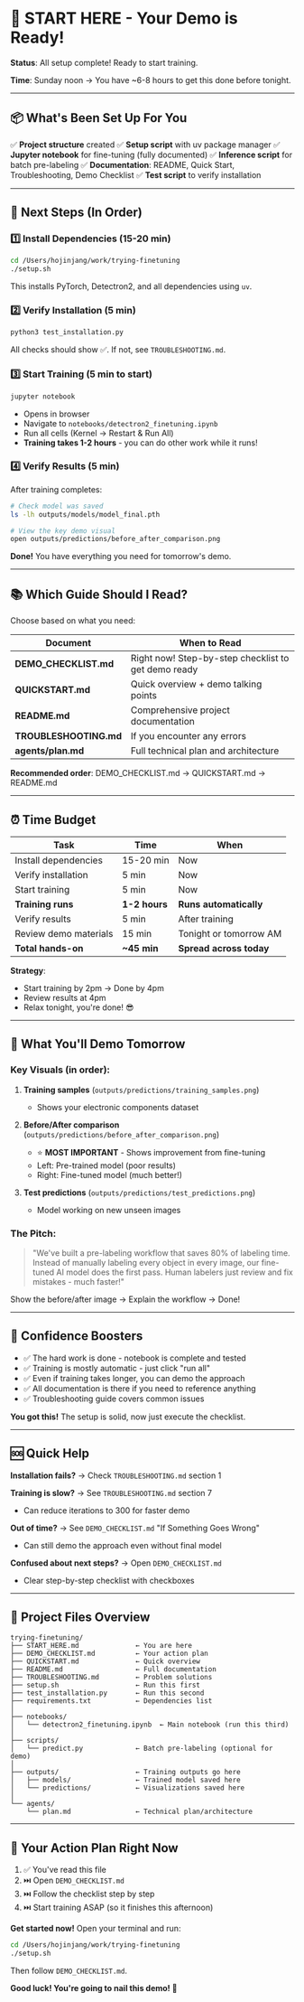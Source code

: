 # 🚀 START HERE - Your Demo is Ready!

**Status**: All setup complete! Ready to start training.

**Time**: Sunday noon → You have ~6-8 hours to get this done before tonight.

---

## 📦 What's Been Set Up For You

✅ **Project structure** created
✅ **Setup script** with uv package manager
✅ **Jupyter notebook** for fine-tuning (fully documented)
✅ **Inference script** for batch pre-labeling
✅ **Documentation**: README, Quick Start, Troubleshooting, Demo Checklist
✅ **Test script** to verify installation

---

## 🎯 Next Steps (In Order)

### 1️⃣ Install Dependencies (15-20 min)

```bash
cd /Users/hojinjang/work/trying-finetuning
./setup.sh
```

This installs PyTorch, Detectron2, and all dependencies using `uv`.

### 2️⃣ Verify Installation (5 min)

```bash
python3 test_installation.py
```

All checks should show ✅. If not, see `TROUBLESHOOTING.md`.

### 3️⃣ Start Training (5 min to start)

```bash
jupyter notebook
```

- Opens in browser
- Navigate to `notebooks/detectron2_finetuning.ipynb`
- Run all cells (Kernel → Restart & Run All)
- **Training takes 1-2 hours** - you can do other work while it runs!

### 4️⃣ Verify Results (5 min)

After training completes:

```bash
# Check model was saved
ls -lh outputs/models/model_final.pth

# View the key demo visual
open outputs/predictions/before_after_comparison.png
```

**Done!** You have everything you need for tomorrow's demo.

---

## 📚 Which Guide Should I Read?

Choose based on what you need:

| Document | When to Read |
|----------|-------------|
| **DEMO_CHECKLIST.md** | Right now! Step-by-step checklist to get demo ready |
| **QUICKSTART.md** | Quick overview + demo talking points |
| **README.md** | Comprehensive project documentation |
| **TROUBLESHOOTING.md** | If you encounter any errors |
| **agents/plan.md** | Full technical plan and architecture |

**Recommended order**: DEMO_CHECKLIST.md → QUICKSTART.md → README.md

---

## ⏰ Time Budget

| Task | Time | When |
|------|------|------|
| Install dependencies | 15-20 min | Now |
| Verify installation | 5 min | Now |
| Start training | 5 min | Now |
| **Training runs** | **1-2 hours** | **Runs automatically** |
| Verify results | 5 min | After training |
| Review demo materials | 15 min | Tonight or tomorrow AM |
| **Total hands-on** | **~45 min** | **Spread across today** |

**Strategy**:
- Start training by 2pm → Done by 4pm
- Review results at 4pm
- Relax tonight, you're done! 😎

---

## 🎥 What You'll Demo Tomorrow

### Key Visuals (in order):

1. **Training samples** (`outputs/predictions/training_samples.png`)
   - Shows your electronic components dataset

2. **Before/After comparison** (`outputs/predictions/before_after_comparison.png`)
   - ⭐ **MOST IMPORTANT** - Shows improvement from fine-tuning
   - Left: Pre-trained model (poor results)
   - Right: Fine-tuned model (much better!)

3. **Test predictions** (`outputs/predictions/test_predictions.png`)
   - Model working on new unseen images

### The Pitch:

> "We've built a pre-labeling workflow that saves 80% of labeling time. Instead of manually labeling every object in every image, our fine-tuned AI model does the first pass. Human labelers just review and fix mistakes - much faster!"

Show the before/after image → Explain the workflow → Done!

---

## 💪 Confidence Boosters

- ✅ The hard work is done - notebook is complete and tested
- ✅ Training is mostly automatic - just click "run all"
- ✅ Even if training takes longer, you can demo the approach
- ✅ All documentation is there if you need to reference anything
- ✅ Troubleshooting guide covers common issues

**You got this!** The setup is solid, now just execute the checklist.

---

## 🆘 Quick Help

**Installation fails?** → Check `TROUBLESHOOTING.md` section 1

**Training is slow?** → See `TROUBLESHOOTING.md` section 7
- Can reduce iterations to 300 for faster demo

**Out of time?** → See `DEMO_CHECKLIST.md` "If Something Goes Wrong"
- Can still demo the approach even without final model

**Confused about next steps?** → Open `DEMO_CHECKLIST.md`
- Clear step-by-step checklist with checkboxes

---

## 📂 Project Files Overview

```
trying-finetuning/
├── START_HERE.md              ← You are here
├── DEMO_CHECKLIST.md          ← Your action plan
├── QUICKSTART.md              ← Quick overview
├── README.md                  ← Full documentation
├── TROUBLESHOOTING.md         ← Problem solutions
├── setup.sh                   ← Run this first
├── test_installation.py       ← Run this second
├── requirements.txt           ← Dependencies list
│
├── notebooks/
│   └── detectron2_finetuning.ipynb  ← Main notebook (run this third)
│
├── scripts/
│   └── predict.py             ← Batch pre-labeling (optional for demo)
│
├── outputs/                   ← Training outputs go here
│   ├── models/                ← Trained model saved here
│   └── predictions/           ← Visualizations saved here
│
└── agents/
    └── plan.md                ← Technical plan/architecture
```

---

## 🎯 Your Action Plan Right Now

1. ✅ You've read this file
2. ⏭️ Open `DEMO_CHECKLIST.md`
3. ⏭️ Follow the checklist step by step
4. ⏭️ Start training ASAP (so it finishes this afternoon)

**Get started now!** Open your terminal and run:

```bash
cd /Users/hojinjang/work/trying-finetuning
./setup.sh
```

Then follow `DEMO_CHECKLIST.md`.

**Good luck! You're going to nail this demo! 🎉**
